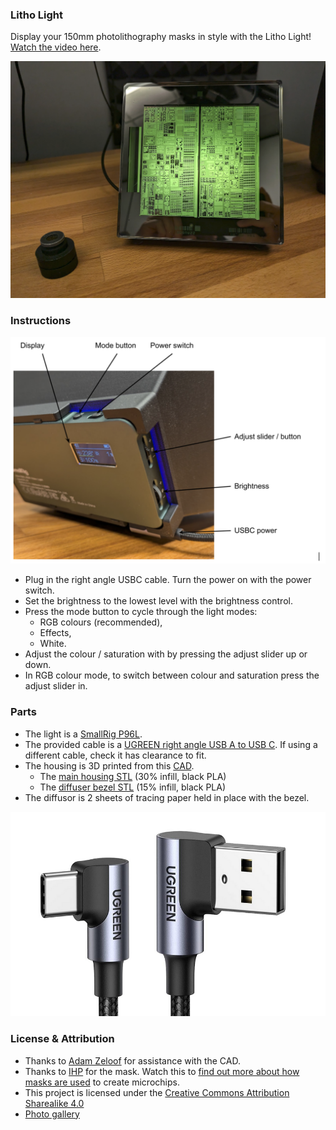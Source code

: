 ### Litho Light

Display your 150mm photolithography masks in style with the Litho Light! [Watch the video here](https://www.youtube.com/watch?v=PbzwKpNnM3Q).

![Litho Light](images/litho_light.png)

### Instructions

![drawing](images/controls.png)

* Plug in the right angle USBC cable. Turn the power on with the power switch.
* Set the brightness to the lowest level with the brightness control.
* Press the mode button to cycle through the light modes:
    * RGB colours (recommended),
    * Effects,
    * White.
* Adjust the colour / saturation with by pressing the adjust slider up or down.
* In RGB colour mode, to switch between colour and saturation press the adjust slider in.

### Parts

* The light is a [SmallRig P96L](https://www.smallrig.com/global/SmallRig-Vibe-P96L-RGB-Video-Light-3489B.html). 
* The provided cable is a [UGREEN right angle USB A to USB C](https://www.amazon.es/gp/product/B07PDKKS88/ref=ppx_yo_dt_b_asin_title_o00_s00?ie=UTF8&th=1). If using a different cable, check it has clearance to fit.
* The housing is 3D printed from this [CAD](https://cad.onshape.com/documents/ff92790bfef612a72b209e99/w/bc7fef391c16d03a85d640ae/e/9dec6515afcd61895a9b9336?renderMode=0&uiState=669f760565e493510a9beafd).
    * The [main housing STL](stl/housing.stl) (30% infill, black PLA)
    * The [diffuser bezel STL](stl/bezel.stl) (15% infill, black PLA)
* The diffusor is 2 sheets of tracing paper held in place with the bezel.

![usb cable](images/usb.png)

### License & Attribution

* Thanks to [Adam Zeloof](https://adam.zeloof.xyz/) for assistance with the CAD.
* Thanks to [IHP](https://www.ihp-microelectronics.com/) for the mask. Watch this to [find out more about how masks are used](https://www.youtube.com/watch?v=aBDJQ9NYTEU) to create microchips.
* This project is licensed under the [Creative Commons Attribution Sharealike 4.0](https://creativecommons.org/licenses/by-sa/4.0/)
* [Photo gallery](https://photos.app.goo.gl/EAQCseDm1kts5c8Q8)
